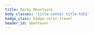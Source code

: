 ```yaml
---
title: Rocky Mountains
body_classes: 'title-center title-h1h2'
badge_class: badge-color-travel
header_id: abenteuer
---
```


